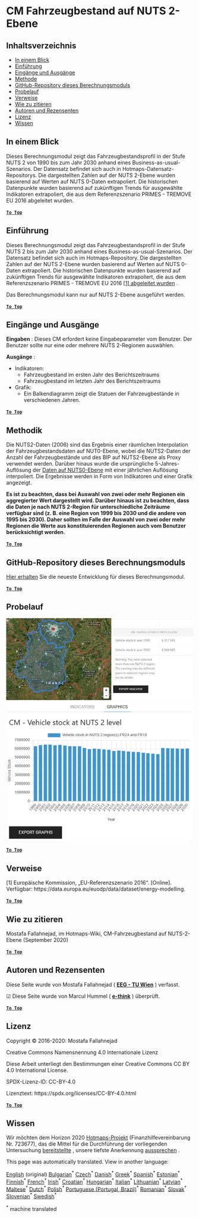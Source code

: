 <h1> <a class="anchor" id="cm-vehicle-stock-at-nuts-2-level" href="#cm-vehicle-stock-at-nuts-2-level"><i class="fa fa-link"></i></a> CM Fahrzeugbestand auf NUTS 2-Ebene </h1><h2> <a class="anchor" id="table-of-contents" href="#table-of-contents"><i class="fa fa-link"></i></a> Inhaltsverzeichnis </h2><ul><li> <a href="#in-a-glance">In einem Blick</a> </li><li> <a href="#introduction">Einführung</a> </li><li> <a href="#inputs-and-outputs">Eingänge und Ausgänge</a> </li><li> <a href="#method">Methode</a> </li><li> <a href="#github-repository-of-this-calculation-module">GitHub-Repository dieses Berechnungsmoduls</a> </li><li> <a href="#sample-run">Probelauf</a> </li><li> <a href="#references">Verweise</a> </li><li> <a href="#how-to-cite">Wie zu zitieren</a> </li><li> <a href="#authors-and-reviewers">Autoren und Rezensenten</a> </li><li> <a href="#license">Lizenz</a> </li><li> <a href="#acknowledgement">Wissen</a> </li></ul><h2> <a class="anchor" id="in-a-glance" href="#in-a-glance"><i class="fa fa-link"></i></a> In einem Blick </h2><p> Dieses Berechnungsmodul zeigt das Fahrzeugbestandsprofil in der Stufe NUTS 2 von 1990 bis zum Jahr 2030 anhand eines Business-as-usual-Szenarios. Der Datensatz befindet sich auch in Hotmaps-Datensatz-Repositorys. Die dargestellten Zahlen auf der NUTS 2-Ebene wurden basierend auf Werten auf NUTS 0-Daten extrapoliert. Die historischen Datenpunkte wurden basierend auf zukünftigen Trends für ausgewählte Indikatoren extrapoliert, die aus dem Referenzszenario PRIMES - TREMOVE EU 2016 abgeleitet wurden. </p><p> <a href="#table-of-contents"><strong><code>To Top</code></strong></a> </p> <h2> <a class="anchor" id="introduction" href="#introduction"><i class="fa fa-link"></i></a> Einführung </h2><p> Dieses Berechnungsmodul zeigt das Fahrzeugbestandsprofil in der Stufe NUTS 2 bis zum Jahr 2030 anhand eines Business-as-usual-Szenarios. Der Datensatz befindet sich auch im Hotmaps-Repository. Die dargestellten Zahlen auf der NUTS 2-Ebene wurden basierend auf Werten auf NUTS 0-Daten extrapoliert. Die historischen Datenpunkte wurden basierend auf zukünftigen Trends für ausgewählte Indikatoren extrapoliert, die aus dem Referenzszenario PRIMES - TREMOVE EU 2016 <a href="#references">[1] abgeleitet wurden</a> . </p><p> Das Berechnungsmodul kann nur auf NUTS 2-Ebene ausgeführt werden. </p><p> <a href="#table-of-contents"><strong><code>To Top</code></strong></a> </p> <h2> <a class="anchor" id="inputs-and-outputs" href="#inputs-and-outputs"><i class="fa fa-link"></i></a> Eingänge und Ausgänge </h2><p> <strong>Eingaben</strong> : Dieses CM erfordert keine Eingabeparameter vom Benutzer. Der Benutzer sollte nur eine oder mehrere NUTS 2-Regionen auswählen. </p><p> <strong>Ausgänge</strong> : </p><ul><li> Indikatoren: <ul><li> Fahrzeugbestand im ersten Jahr des Berichtszeitraums </li><li> Fahrzeugbestand im letzten Jahr des Berichtszeitraums </li></ul></li><li> Grafik: <ul><li> Ein Balkendiagramm zeigt die Statuen der Fahrzeugbestände in verschiedenen Jahren. </li></ul></li></ul><p> <a href="#table-of-contents"><strong><code>To Top</code></strong></a> </p> <h2> <a class="anchor" id="methodology" href="#methodology"><i class="fa fa-link"></i></a> Methodik </h2><p> Die NUTS2-Daten (2006) sind das Ergebnis einer räumlichen Interpolation der Fahrzeugbestandsdaten auf NUT0-Ebene, wobei die NUTS2-Daten der Anzahl der Fahrzeugbestände und des BIP auf NUTS2-Ebene als Proxy verwendet werden. Darüber hinaus wurde die ursprüngliche 5-Jahres-Auflösung der <a href="https://gitlab.com/hotmaps/transport/nuts0">Daten auf NUTS0-Ebene</a> mit einer jährlichen Auflösung interpoliert. Die Ergebnisse werden in Form von Indikatoren und einer Grafik angezeigt. </p><p> <strong>Es ist zu beachten, dass bei Auswahl von zwei oder mehr Regionen ein aggregierter Wert dargestellt wird. Darüber hinaus ist zu beachten, dass die Daten je nach NUTS 2-Region für unterschiedliche Zeiträume verfügbar sind (z. B. eine Region von 1999 bis 2030 und die andere von 1995 bis 2030). Daher sollten im Falle der Auswahl von zwei oder mehr Regionen die Werte aus konstituierenden Regionen auch vom Benutzer berücksichtigt werden.</strong> </p><p> <a href="#table-of-contents"><strong><code>To Top</code></strong></a> </p> <h2> <a class="anchor" id="github-repository-of-this-calculation-module" href="#github-repository-of-this-calculation-module"><i class="fa fa-link"></i></a> GitHub-Repository dieses Berechnungsmoduls </h2><p> <a href="https://github.com/HotMaps/vehicle_stock/tree/develop">Hier erhalten</a> Sie die neueste Entwicklung für dieses Berechnungsmodul. </p><p> <a href="#table-of-contents"><strong><code>To Top</code></strong></a> </p> <h2> <a class="anchor" id="sample-run" href="#sample-run"><i class="fa fa-link"></i></a> Probelauf </h2><img src="/en/CM-Vehicle-stock-at-NUTS-2-level/1.png"/><img src="/en/CM-Vehicle-stock-at-NUTS-2-level/2.png"/><p> <a href="#table-of-contents"><strong><code>To Top</code></strong></a> </p> <h2> <a class="anchor" id="references" href="#references"><i class="fa fa-link"></i></a> Verweise </h2><p> [1] Europäische Kommission, „EU-Referenzszenario 2016“. [Online]. Verfügbar: https://data.europa.eu/euodp/data/dataset/energy-modelling. </p><p> <a href="#table-of-contents"><strong><code>To Top</code></strong></a> </p> <h2> <a class="anchor" id="how-to-cite" href="#how-to-cite"><i class="fa fa-link"></i></a> Wie zu zitieren </h2><p> Mostafa Fallahnejad, im Hotmaps-Wiki, CM-Fahrzeugbestand auf NUTS-2-Ebene (September 2020) </p><p> <a href="#table-of-contents"><strong><code>To Top</code></strong></a> </p> <h2> <a class="anchor" id="authors-and-reviewers" href="#authors-and-reviewers"><i class="fa fa-link"></i></a> Autoren und Rezensenten </h2><p> Diese Seite wurde von Mostafa Fallahnejad ( <strong><a href="https://eeg.tuwien.ac.at/">EEG - TU Wien</a></strong> ) verfasst. </p><p> ☑ Diese Seite wurde von Marcul Hummel ( <strong><a href="https://e-think.ac.at">e-think</a></strong> ) überprüft. </p><p> <a href="#table-of-contents"><strong><code>To Top</code></strong></a> </p> <h2> <a class="anchor" id="license" href="#license"><i class="fa fa-link"></i></a> Lizenz </h2><p> Copyright © 2016-2020: Mostafa Fallahnejad </p><p> Creative Commons Namensnennung 4.0 Internationale Lizenz </p><p> Diese Arbeit unterliegt den Bestimmungen einer Creative Commons CC BY 4.0 International License. </p><p> SPDX-Lizenz-ID: CC-BY-4.0 </p><p> Lizenztext: https://spdx.org/licenses/CC-BY-4.0.html </p><p> <a href="#table-of-contents"><strong><code>To Top</code></strong></a> </p> <h2> <a class="anchor" id="acknowledgement" href="#acknowledgement"><i class="fa fa-link"></i></a> Wissen </h2><p> Wir möchten dem Horizon 2020 <a href="https://www.hotmaps-project.eu">Hotmaps-Projekt</a> (Finanzhilfevereinbarung Nr. 723677), das die Mittel für die Durchführung der vorliegenden Untersuchung <a href="https://www.hotmaps-project.eu">bereitstellte</a> , unsere tiefste Anerkennung <a href="https://www.hotmaps-project.eu">aussprechen</a> . </p>

























<!--- THIS IS A SUPER UNIQUE IDENTIFIER -->

This page was automatically translated. View in another language:

[English](../en/CM-Vehicle-stock-at-NUTS-2-level) (original) [Bulgarian](../bg/CM-Vehicle-stock-at-NUTS-2-level)<sup>\*</sup> [Czech](../cs/CM-Vehicle-stock-at-NUTS-2-level)<sup>\*</sup> [Danish](../da/CM-Vehicle-stock-at-NUTS-2-level)<sup>\*</sup>  [Greek](../el/CM-Vehicle-stock-at-NUTS-2-level)<sup>\*</sup> [Spanish](../es/CM-Vehicle-stock-at-NUTS-2-level)<sup>\*</sup> [Estonian](../et/CM-Vehicle-stock-at-NUTS-2-level)<sup>\*</sup> [Finnish](../fi/CM-Vehicle-stock-at-NUTS-2-level)<sup>\*</sup> [French](../fr/CM-Vehicle-stock-at-NUTS-2-level)<sup>\*</sup> [Irish](../ga/CM-Vehicle-stock-at-NUTS-2-level)<sup>\*</sup> [Croatian](../hr/CM-Vehicle-stock-at-NUTS-2-level)<sup>\*</sup> [Hungarian](../hu/CM-Vehicle-stock-at-NUTS-2-level)<sup>\*</sup> [Italian](../it/CM-Vehicle-stock-at-NUTS-2-level)<sup>\*</sup> [Lithuanian](../lt/CM-Vehicle-stock-at-NUTS-2-level)<sup>\*</sup> [Latvian](../lv/CM-Vehicle-stock-at-NUTS-2-level)<sup>\*</sup> [Maltese](../mt/CM-Vehicle-stock-at-NUTS-2-level)<sup>\*</sup> [Dutch](../nl/CM-Vehicle-stock-at-NUTS-2-level)<sup>\*</sup> [Polish](../pl/CM-Vehicle-stock-at-NUTS-2-level)<sup>\*</sup> [Portuguese (Portugal, Brazil)](../pt/CM-Vehicle-stock-at-NUTS-2-level)<sup>\*</sup> [Romanian](../ro/CM-Vehicle-stock-at-NUTS-2-level)<sup>\*</sup> [Slovak](../sk/CM-Vehicle-stock-at-NUTS-2-level)<sup>\*</sup> [Slovenian](../sl/CM-Vehicle-stock-at-NUTS-2-level)<sup>\*</sup> [Swedish](../sv/CM-Vehicle-stock-at-NUTS-2-level)<sup>\*</sup> 

<sup>\*</sup> machine translated
